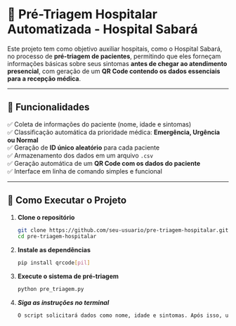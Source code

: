 # 🏥 Pré-Triagem Hospitalar Automatizada - Hospital Sabará

Este projeto tem como objetivo auxiliar hospitais, como o Hospital Sabará, no processo de **pré-triagem de pacientes**, permitindo que eles forneçam informações básicas sobre seus sintomas **antes de chegar ao atendimento presencial**, com geração de um **QR Code contendo os dados essenciais para a recepção médica**.

---

## 📌 Funcionalidades

✅ Coleta de informações do paciente (nome, idade e sintomas)  
✅ Classificação automática da prioridade médica: **Emergência, Urgência ou Normal**  
✅ Geração de **ID único aleatório** para cada paciente  
✅ Armazenamento dos dados em um arquivo `.csv`  
✅ Geração automática de um **QR Code com os dados do paciente**  
✅ Interface em linha de comando simples e funcional

---

## 🚀 Como Executar o Projeto

1. **Clone o repositório**
   ```bash
   git clone https://github.com/seu-usuario/pre-triagem-hospitalar.git
   cd pre-triagem-hospitalar
2. **Instale as dependências**
   ```bash
   pip install qrcode[pil]
3. **Execute o sistema de pré-triagem**
   ```bash
   python pre_triagem.py
4. ***Siga as instruções no terminal***
   ```bash
   O script solicitará dados como nome, idade e sintomas. Após isso, um QR Code será gerado e salvo automaticamente.




